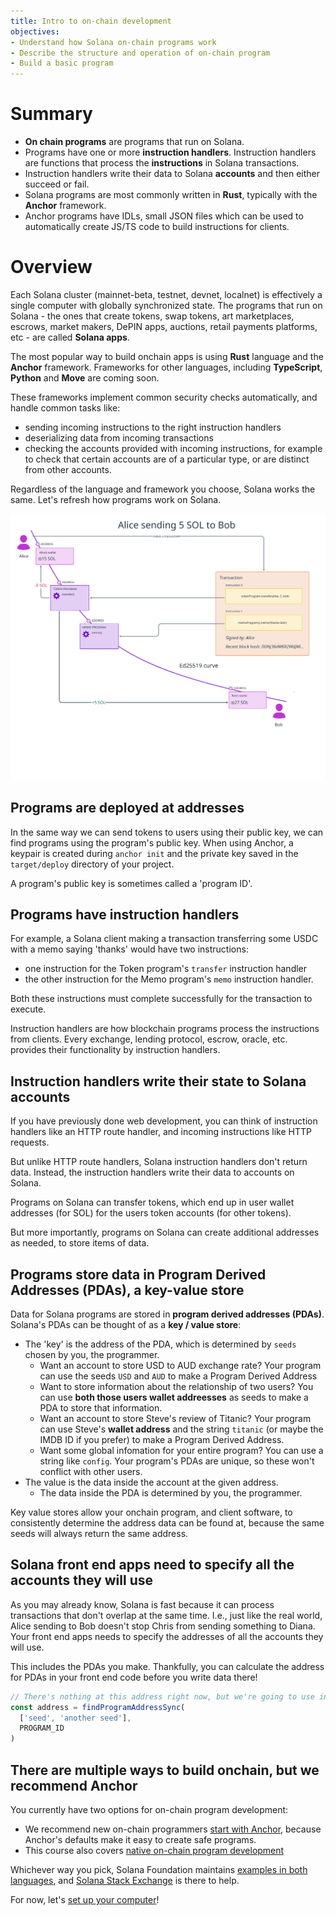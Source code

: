 ```yaml
---
title: Intro to on-chain development
objectives:
- Understand how Solana on-chain programs work
- Describe the structure and operation of on-chain program
- Build a basic program
---
```


# Summary

- **On chain programs** are programs that run on Solana. 
- Programs have one or more **instruction handlers**. Instruction handlers are functions that process the **instructions** in Solana transactions.
- Instruction handlers write their data to Solana **accounts** and then either succeed or fail. 
- Solana programs are most commonly written in **Rust**, typically with the **Anchor** framework.
- Anchor programs have IDLs, small JSON files which can be used to automatically create JS/TS code to build instructions for clients.  

# Overview

Each Solana cluster (mainnet-beta, testnet, devnet, localnet) is effectively a single computer with globally synchronized state. The programs that run on Solana - the ones that create tokens, swap tokens, art marketplaces, escrows, market makers, DePIN apps, auctions, retail payments platforms, etc - are called **Solana apps**.

The most popular way to build onchain apps is using **Rust** language and the **Anchor** framework. Frameworks for other languages, including **TypeScript**, **Python** and **Move** are coming soon. 

These frameworks implement common security checks automatically, and handle common tasks like:
 - sending incoming instructions to the right instruction handlers
 - deserializing data from incoming transactions
 - checking the accounts provided with incoming instructions, for example to check that certain accounts are of a particular type, or are distinct from other accounts.

Regardless of the language and framework you choose, Solana works the same. Let's refresh how programs work on Solana.

![Diagram showing a transaction with twp instructions](../assets/transaction-and-instructions.svg)

## Programs are deployed at addresses

In the same way we can send tokens to users using their public key, we can find programs using the program's public key. When using Anchor, a keypair is created during `anchor init` and the private key saved in the `target/deploy` directory of your project.

A program's public key is sometimes called a 'program ID'.

## Programs have instruction handlers

For example, a Solana client making a transaction transferring some USDC with a memo saying 'thanks' would have two instructions:
  - one instruction for the Token program's `transfer` instruction handler
  - the other instruction for the Memo program's `memo` instruction handler. 

Both these instructions must complete successfully for the transaction to execute.

Instruction handlers are how blockchain programs process the instructions from clients. Every exchange, lending protocol, escrow, oracle, etc. provides their functionality by instruction handlers. 

## Instruction handlers write their state to Solana accounts

If you have previously done web development, you can think of instruction handlers like an HTTP route handler, and incoming instructions like HTTP requests. 

But unlike HTTP route handlers, Solana instruction handlers don't return data. Instead, the instruction handlers write their data to accounts on Solana.

Programs on Solana can transfer tokens, which end up in user wallet addresses (for SOL) for the users token accounts (for other tokens). 

But more importantly, programs on Solana can create additional addresses as needed, to store items of data. 

## Programs store data in Program Derived Addresses (PDAs), a key-value store

Data for Solana programs are stored in **program derived addresses (PDAs)**. Solana's PDAs can be thought of as a **key / value store**:

 - The 'key' is the address of the PDA, which is determined by `seeds` chosen by you, the programmer. 
   - Want an account to store USD to AUD exchange rate? Your program can use the seeds `USD` and `AUD` to make a Program Derived Address
   - Want to store information about the relationship of two users? You can use **both those users wallet addreesses** as seeds to make a PDA to store that information.
   - Want an account to store Steve's review of Titanic? Your program can use Steve's **wallet address** and the string `titanic` (or maybe the IMDB ID if you prefer) to make a Program Derived Address.
   - Want some global infomation for your entire program? You can use a string like `config`. Your program's PDAs are unique, so these won't conflict with other users. 
 - The value is the data inside the account at the given address.
   - The data inside the PDA is determined by you, the programmer.

Key value stores allow your onchain program, and client software, to consistently determine the address data can be found at, because the same seeds will always return the same address.

## Solana front end apps need to specify all the accounts they will use

As you may already know, Solana is fast because it can process transactions that don't overlap at the same time. I.e., just like the real world, Alice sending to Bob doesn't stop Chris from sending something to Diana. Your front end apps needs to specify the addresses of all the accounts they will use. 

This includes the PDAs you make. Thankfully, you can calculate the address for PDAs in your front end code before you write data there!

```typescript
// There's nothing at this address right now, but we're going to use in our transaction 
const address = findProgramAddressSync(
  ['seed', 'another seed'],
  PROGRAM_ID
)
```

## There are multiple ways to build onchain, but we recommend Anchor

You currently have two options for on-chain program development:

 - We recommend new on-chain programmers [start with Anchor](./intro-to-anchor), because Anchor's defaults make it easy to create safe programs. 
 - This course also covers [native on-chain program development](./hello-world-program)

Whichever way you pick, Solana Foundation maintains [examples in both languages](https://github.com/solana-developers/program-examples), and [Solana Stack Exchange](https://solana.stackexchange.com/) is there to help.

For now, let's [set up your computer](./local-setup)!
